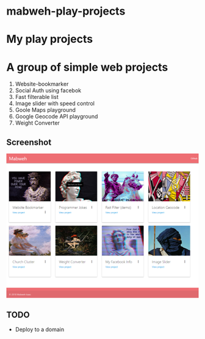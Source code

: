 # mabweh-play-projects
My play projects
=======
# A group of simple web projects

1. Website-bookmarker
2. Social Auth using facebok
3. Fast filterable list
4. Image slider with speed control
5. Goole Maps playground
6. Google Geocode API playground
7. Weight Converter

## Screenshot

![alt text](./images/play_projects_screenshot.png "Title")

## TODO
- Deploy to a domain
